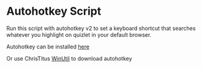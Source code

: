 # Autohotkey Script

Run this script with autohotkey v2 to set a keyboard shortcut that searches whatever you highlight on quizlet in your default browser.

Autohotkey can be installed [here](https://www.autohotkey.com/)

Or use ChrisTitus [WinUtil](https://github.com/ChrisTitusTech/winutil) to download autohotkey
